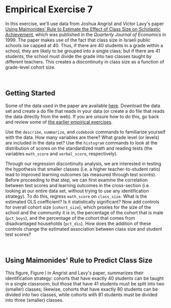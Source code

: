 # Empirical Exercise 7

In this exercise, we'll use data from Joshua Angrist and Victor Lavy's paper 
[Using Maimonides' Rule to Estimate the Effect of Class Size on Scholastic Achievement](https://www.jstor.org/stable/2587016), 
which was published in the _Quarterly Journal of Economics_ in 1999.  The paper makes use of the fact that class size in Israeli public 
schools ise capped at 40.  Thus, if there are 40 students in a grade within a school, they are likely to be grouped into a single class; 
but if there are 41 students, the school must divide the grade into two classes taught by different teachers.  This creates a discontinuity in 
class size as a function of grade-level cohort size.  

<br>

## Getting Started

Some of the data used in the paper are available [here](E7-AngristLavy-data.html).  Download the data set and create a do file that 
reads in your data (or create a do file that reads the data directly from the web).  If you are unsure how to do this, 
go back and review some of [the earlier empirical exercises](https://pjakiela.github.io/ECON523/exercises/index.html).  

Use the `describe`, `summarize`, and `codebook` commands to familiarize yourself with the data.  How many variables are there?  What 
grade level (or levels) are included in the data set?  Use the `histogram` commands to look at the distribution of scores on the 
standardized math and reading tests (the variables `math_score` and `verbal_score`, respectively).  

Through our regression discontinuity analysis, we are interested in testing the hypothesis that smaller classes (i.e. a 
higher teacher-to-student ratio) lead to improved learning outcomes (as measured through test scores).  Before proceeding 
to that step, we can first examine the correlation between test scores and learning outcomes in the cross-section (i.e. looking at 
our entire data set, without trying to use any identification strategy).  To do this, regress `math_score` on `class_size`.  What 
is the estimated OLS coefficient?  Is it statistically significant?  Now add controls for overall cohort size (`cohort_size`), which 
proxies for the size of the school and the community it is in, the percentage of the cohort that is male (`pct_boys`), and the percentage 
of the cohort that comes from disadvantaged households (`pct_dis`).  How does the addition of these controls change the 
estimated association between class size and student test scores?

<br>

## Using Maimonides' Rule to Predict Class Size

This figure, Figure I in Angrist and Lavy's paper, summarizes their identification strategy:  cohorts that have exactly 40 students 
can be taught in a single classroom, but those that have 41 students must be split into two (smaller) classes; likewise, cohorts that have 
exactly 80 students can be divided into two classes, while cohorts with 81 students must be divided into three (smaller) classes.  
